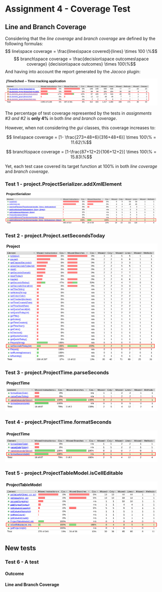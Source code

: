# Assignment 4 - Coverage Test

## Line and Branch Coverage 

Considering that the *line coverage* and *branch coverage* are defined by the following formulas: 
$$ line\space coverage = \frac{lines\space covered}{lines} \times 100 \%$$
$$ branch\space coverage = \frac{decision\space outcomes\space coverage}   {decision\space outcomes} \times 100\%$$
And having into account the report generated by the *Jacoco* plugin: 

![](./figures/app_coverage.png)

The percentage of test coverage represented by the tests in *assignments #3 and #2* is **only 4%** in both *line and branch coverage*.  

However, when not considering the *gui* classes, this coverage increases to:

$$ line\space coverage = [1- \frac{273+48+6}{316+48+6}] \times 100\% = 11.62\%$$
<!-- TODO: o branch coverage está certo?-->
$$ branch\space coverage = [1-\frac{87+12+2}{106+12+2}] \times 100\% = 15.83\%$$

Yet, each test case covered its target function at 100% in both *line coverage* and *branch coverage*.  
### Test 1 - project.ProjectSerializer.addXmlElement
![](./figures/addXmlElement-report.png)

### Test 2 - project.Project.setSecondsToday
![](./figures/setSecondsToday-report.png)

### Test 3 - project.ProjectTime.parseSeconds
![](./figures/parseSeconds-report.png)

### Test 4 - project.ProjectTime.formatSeconds
![](./figures/formatSeconds-report.png)

### Test 5 - project.ProjectTableModel.isCellEditable
![](./figures/isCellEditable-report.png)

<!-- ========================================================================== -->
## New tests 
<!-- Dúvida: criar testes indiscriminadamente?? -->

### Test 6 - A test

#### Outcome 
<!-- Brief description of the outcome of each test and whether any test results in a failure (and why). --> 

#### Line and Branch Coverage 
<!--Line and branch coverage of the unit tests you have developed in this assignment.-->


